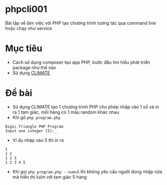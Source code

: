 # phpcli001
Bài tập về làm việc với PHP tạo chương trình tương tác qua command line hoặc chạy như service

# Mục tiêu
- Cách sử dụng composer tạo app PHP, bước đầu tìm hiểu phát triển package như thế nào
- Sử dụng [CLIMATE](http://climate.thephpleague.com/)

# Đề bài
- Sử dụng CLIMATE tạo 1 chương trình PHP cho phép nhập vào 1 số và in ra 1 tam giác, mỗi hàng có 1 màu random khác nhau
- Khi gõ `php program.php`
```
Digic Triangle PHP Program
Input one integer [5]:_
```
- Ví dụ nhập vào 5 thì in ra

```
1
1 2
1 2 3
1 2 3 4 5
```
- Khi gọi `php program.php --num=5` thì không yêu cầu người dùng nhập nữa mà hiển thị luôn với tam giác 5 hàng
